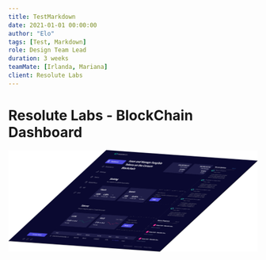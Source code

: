 ```yaml
---
title: TestMarkdown
date: 2021-01-01 00:00:00
author: "Elo"
tags: [Test, Markdown]
role: Design Team Lead
duration: 3 weeks
teamMate: [Irlanda, Mariana]
client: Resolute Labs
---
```


# Resolute Labs - BlockChain Dashboard
![Alt text](imageedit_1_9354338443.png)
